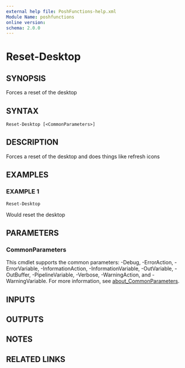 ```yaml
---
external help file: PoshFunctions-help.xml
Module Name: poshfunctions
online version:
schema: 2.0.0
---
```


# Reset-Desktop

## SYNOPSIS
Forces a reset of the desktop

## SYNTAX

```
Reset-Desktop [<CommonParameters>]
```

## DESCRIPTION
Forces a reset of the desktop and does things like refresh icons

## EXAMPLES

### EXAMPLE 1
```
Reset-Desktop
```

Would reset the desktop

## PARAMETERS

### CommonParameters
This cmdlet supports the common parameters: -Debug, -ErrorAction, -ErrorVariable, -InformationAction, -InformationVariable, -OutVariable, -OutBuffer, -PipelineVariable, -Verbose, -WarningAction, and -WarningVariable. For more information, see [about_CommonParameters](http://go.microsoft.com/fwlink/?LinkID=113216).

## INPUTS

## OUTPUTS

## NOTES

## RELATED LINKS
